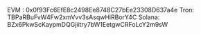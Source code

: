 
EVM : 0x0f93Fc6EfE8c2498Ee8748C27bEe23308D637a4e
Tron: TBPaRBuFvW4Fw2xmVvv3sAsqwHiRBorY4C
Solana: BZx6PkwScKaypmDQGjiitry7bW1EetgwCRFoLcY2m9sW
